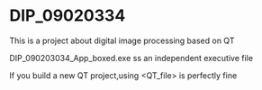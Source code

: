 # DIP_09020334
This is a project about digital image processing based on QT

DIP_090203034_App_boxed.exe ss an independent executive file

If you build a new QT project,using <QT_file> is perfectly fine
